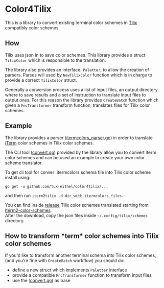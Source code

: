 # Color4Tilix

This is a library to convert existing terminal color schemes in [Tilix](https://gnunn1.github.io/tilix-web/) compatibly color schemes.


## How

Tilix uses json in to save color schemes. This library provides a struct `TilixColor` which is responsible to the translation.

The library also provides an interface, `Paletter`, to allow the creation of parsers. Parses will used by `NewTilixColor` function which is in charge to provide a correct `TilixColor` struct.

Generally a conversion process uses a list of input files, an output directory where to save results and a set of instruction to translate input files to output ones. For this reason the library provides `CreateBatch` function which given a `FncTransformer` transform function, translates files for Tilix color schemes.

## Example

The library provides a parser ([itermcolors_parser.go](itermcolors_parser.go)) in order to translate [iTerm](https://iterm2.com/) color schemes in Tilix color schemes.

The CLI tool ([convert.go](iterm2tilix/convert.go)) provided by the library allow you to convert Iterm color schemes and can be used an example to create your own color scheme translator.

To get cli tool for conver .itermcolors schema file into Tilix color scheme install using:

```
go get -u github.com/tux-eithel/color4tilix/...
```

and then run `iterm2tilix -d dir_with_itermcolors_files`.

You can find inside [release](https://github.com/tux-eithel/color4tilix/releases/latest) Tilix color schemes translated starting from [Iterm2-color-schemes](https://iterm2colorschemes.com/).  
After the download, copy the json files inside `~/.config/tilix/schemes` directory.

## How to transform \*term\* color schemes into Tilix color schemes

If you'd like to transform another terminal schema into Tilix color schemes, (and you're fine with `CreateBatch` workflow) you should do:
 
 - define a new struct which implements `Paletter` interface
 - provide a compatible `FncTransformer` function to transform input files
 - use the ([convert.go](iterm2tilix/convert.go)) as base
